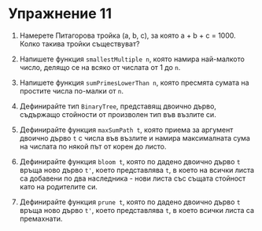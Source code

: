 Упражнение 11
=============

1. Намерете Питагорова тройка (a, b, c), за която a + b + c = 1000. Колко такива
тройки съществуват?

2. Напишете функция `smallestMultiple n`, която намира най-малкото число, делящо
се на всяко от числата от 1 до `n`.

3. Напишете функция `sumPrimesLowerThan n`, която пресмята сумата на простите
числа по-малки от `n`.

4. Дефинирайте тип `BinaryTree`, представящ двоично дърво, съдържащо стойности
от произволен тип във възлите си.

5. Дефинирайте функция `maxSumPath t`, която приема за аргумент двоично дърво
`t` с числа във възлите и намира максималната сума на числата по някой път от
корен до листо.

6. Дефинирайте функция `bloom t`, която по дадено двоично дърво `t` връща ново
дърво `t'`, което представлява `t`, в което на всички листа са добавени по два
наследника - нови листа със същата стойност като на родителите си.

7. Дефинирайте функция `prune t`, която по дадено двоично дърво `t` връща ново
дърво `t'`, което представлява `t`, в което всички листа са премахнати.
